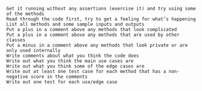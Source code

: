 
    Get it running without any assertions (exercise it) and try using some of the methods
    Read through the code first, try to get a feeling for what’s happening
    List all methods and some sample inputs and outputs
    Put a plus in a comment above any methods that look complicated
    Put a plus in a comment above any methods that are used by other classes
    Put a minus in a comment above any methods that look private or are only used internally
    Write comments about what you think the code does
    Write out what you think the main use cases are
    Write out what you think some of the edge cases are
    Write out at least one test case for each method that has a non-negative score in the comments
    Write out one test for each use/edge case
